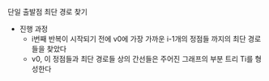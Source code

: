단일 출발점 최단 경로 찾기

- 진행 과정
	- i번째 반복이 시작되기 전에 v0에 가장 가까운 i-1개의 정점들 까지의 최단 경로들을 찾았다
	- v0, 이 정점들과 최단 경로들 상의 간선들은 주어진 그래프의 부분 트리 Ti를 형성한다